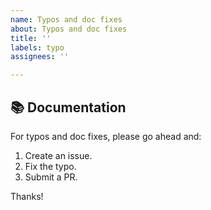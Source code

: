 ```yaml
---
name: Typos and doc fixes
about: Typos and doc fixes
title: ''
labels: typo
assignees: ''

---
```


## 📚 Documentation

For typos and doc fixes, please go ahead and:

1. Create an issue.
2. Fix the typo.   
3. Submit a PR.

Thanks!

